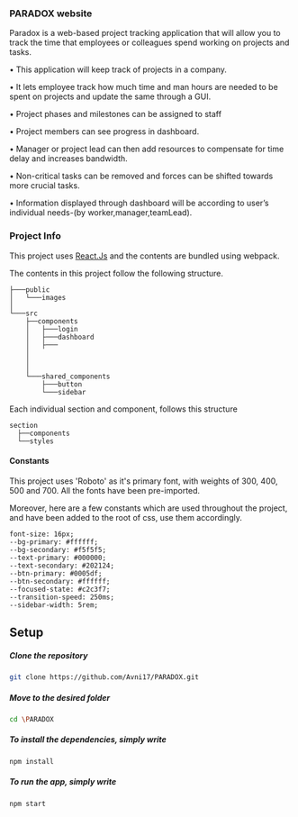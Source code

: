 ### PARADOX website

Paradox is a web-based project tracking application that will allow you to track the
time that employees or colleagues spend working on projects and tasks.

• This application will keep track of projects in a company.

• It lets employee track how much time and man hours are needed to be spent on projects and update the
same through a GUI.

• Project phases and milestones can be assigned to staff 

• Project members can see progress in dashboard.

• Manager or project lead can then add resources to compensate for time delay and increases bandwidth.

• Non-critical tasks can be removed and forces can be shifted towards more crucial tasks.

• Information displayed through dashboard will be according to user’s individual needs-(by
worker,manager,teamLead).

### Project Info

This project uses [React.Js](https://reactjs.org) and the contents are bundled using webpack.

The contents in this project follow the following structure.

```
├───public
│   └───images
│
└───src
    ├──components
    │   ├───login
    │   ├───dashboard
    │   ├───
    │ 
    │
    │
    └───shared_components
        ├───button
        └───sidebar
```

Each individual section and component, follows this structure

```
section
  ├──components
  └──styles
```

#### Constants

This project uses 'Roboto' as it's primary font, with weights of 300, 400, 500 and 700. All the fonts have been pre-imported.

Moreover, here are a few constants which are used throughout the project, and have been added to the root of css, use them accordingly.

```
font-size: 16px;
--bg-primary: #ffffff;
--bg-secondary: #f5f5f5;
--text-primary: #000000;
--text-secondary: #202124;
--btn-primary: #0005df;
--btn-secondary: #ffffff;
--focused-state: #c2c3f7;
--transition-speed: 250ms;
--sidebar-width: 5rem;
```

## Setup

##### Clone the repository

```bash
git clone https://github.com/Avni17/PARADOX.git
```

##### Move to the desired folder

```bash
cd \PARADOX
```

##### To install the dependencies, simply write

```bash
npm install
```

##### To run the app, simply write

```bash
npm start
```

